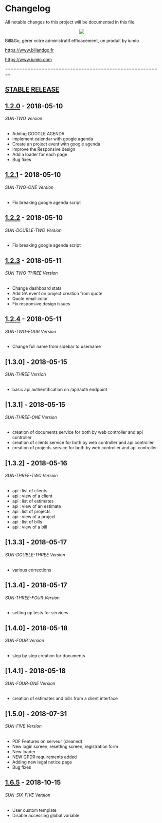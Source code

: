 # Changelog
All notable changes to this project will be documented in this file.

<p align="center"><a href="https://billandgo.fr" target="_blank">
    <img src="https://billandgo.fr/wp-content/uploads/2018/03/billgo-horizontal.png">
</a></p>

Bill&Go, gérer votre administratif efficacement, un produit by iumio


https://www.billandgo.fr

https://www.iumio.com

========================================================

## [STABLE RELEASE]


## [1.2.0] - 2018-05-10
###### SUN-TWO Version

- Adding GOOGLE AGENDA
- Implement calendar with google agenda
- Create an project event with google agenda
- Improve the Responsive design 
- Add a loader for each page
- Bug fixes

## [1.2.1] - 2018-05-10
###### SUN-TWO-ONE Version
- Fix breaking google agenda script


## [1.2.2] - 2018-05-10
###### SUN-DOUBLE-TWO Version
- Fix breaking google agenda script


## [1.2.3] - 2018-05-11
###### SUN-TWO-THREE Version
-  Change dashboard stats
- Add GA event on project creation from quote
- Quote email color
- Fix responsive design issues

## [1.2.4] - 2018-05-11
###### SUN-TWO-FOUR Version
-  Change full name from sidebar to username



## [1.3.0] - 2018-05-15
###### SUN-THREE Version
- basic api authentification on /api/auth endpoint


## [1.3.1] - 2018-05-15
###### SUN-THREE-ONE Version
- creation of documents service for both by web controller and api controller
- creation of clients service for both by web controller and api controller
- creation of projects service for both by web controller and api controller


## [1.3.2] - 2018-05-16
###### SUN-THREE-TWO Version
- api : list of clients
- api : view of a client
- api : list of estimates
- api : view of an estimate
- api : list of projects
- api : view of a project
- api : list of bills
- api : view of a bill


## [1.3.3] - 2018-05-17
###### SUN-DOUBLE-THREE Version
- various corrections


## [1.3.4] - 2018-05-17
###### SUN-THREE-FOUR Version
- setting up tests for services


## [1.4.0] - 2018-05-18
###### SUN-FOUR Version
- step by step creation for documents


## [1.4.1] - 2018-05-18
###### SUN-FOUR-ONE Version
- creation of estimates and bills from a client interface


## [1.5.0] - 2018-07-31
###### SUN-FIVE Version
- PDF Features on serveur (cleaned)
- New login screen, resetting screen, registration form
- New loader
- NEW GPDR requirements added
- Adding new legal notice page
- Bug fixes

## [1.6.5] - 2018-10-15
###### SUN-SIX-FIVE Version

- User custom template
- Disable accessing global variable 


[STABLE RELEASE]: https://github.com/iumio/billandgo
[1.2.0]: https://github.com/iumio/billandgo/releases/tag/v1.2.0
[1.2.1]: https://github.com/iumio/billandgo/releases/tag/v1.2.1
[1.2.2]: https://github.com/iumio/billandgo/releases/tag/v1.2.2
[1.2.3]: https://github.com/iumio/billandgo/releases/tag/v1.2.3
[1.2.4]: https://github.com/iumio/billandgo/releases/tag/v1.2.4
[1.6.5]: https://github.com/iumio/billandgo/releases/tag/v1.6.5

